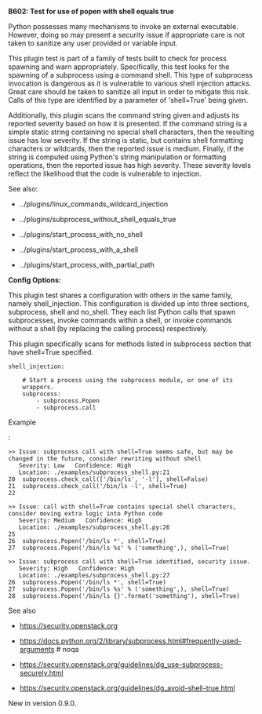 **B602: Test for use of popen with shell equals true**

Python possesses many mechanisms to invoke an external executable.
However, doing so may present a security issue if appropriate care is
not taken to sanitize any user provided or variable input.

This plugin test is part of a family of tests built to check for process
spawning and warn appropriately. Specifically, this test looks for the
spawning of a subprocess using a command shell. This type of subprocess
invocation is dangerous as it is vulnerable to various shell injection
attacks. Great care should be taken to sanitize all input in order to
mitigate this risk. Calls of this type are identified by a parameter of
'shell=True' being given.

Additionally, this plugin scans the command string given and adjusts its
reported severity based on how it is presented. If the command string is
a simple static string containing no special shell characters, then the
resulting issue has low severity. If the string is static, but contains
shell formatting characters or wildcards, then the reported issue is
medium. Finally, if the string is computed using Python's string
manipulation or formatting operations, then the reported issue has high
severity. These severity levels reflect the likelihood that the code is
vulnerable to injection.

See also:

-   ../plugins/linux\_commands\_wildcard\_injection

-   ../plugins/subprocess\_without\_shell\_equals\_true

-   ../plugins/start\_process\_with\_no\_shell

-   ../plugins/start\_process\_with\_a\_shell

-   ../plugins/start\_process\_with\_partial\_path

**Config Options:**

This plugin test shares a configuration with others in the same family,
namely shell\_injection. This configuration is divided up into three
sections, subprocess, shell and no\_shell. They each list Python calls
that spawn subprocesses, invoke commands within a shell, or invoke
commands without a shell (by replacing the calling process)
respectively.

This plugin specifically scans for methods listed in subprocess section
that have shell=True specified.

    shell_injection:

        # Start a process using the subprocess module, or one of its
        wrappers.
        subprocess:
            - subprocess.Popen
            - subprocess.call

Example

:   

<!-- -->

    >> Issue: subprocess call with shell=True seems safe, but may be
    changed in the future, consider rewriting without shell
       Severity: Low   Confidence: High
       Location: ./examples/subprocess_shell.py:21
    20  subprocess.check_call(['/bin/ls', '-l'], shell=False)
    21  subprocess.check_call('/bin/ls -l', shell=True)
    22

    >> Issue: call with shell=True contains special shell characters,
    consider moving extra logic into Python code
       Severity: Medium   Confidence: High
       Location: ./examples/subprocess_shell.py:26
    25
    26  subprocess.Popen('/bin/ls *', shell=True)
    27  subprocess.Popen('/bin/ls %s' % ('something',), shell=True)

    >> Issue: subprocess call with shell=True identified, security issue.
       Severity: High   Confidence: High
       Location: ./examples/subprocess_shell.py:27
    26  subprocess.Popen('/bin/ls *', shell=True)
    27  subprocess.Popen('/bin/ls %s' % ('something',), shell=True)
    28  subprocess.Popen('/bin/ls {}'.format('something'), shell=True)

See also

-   <https://security.openstack.org>

-   <https://docs.python.org/2/library/subprocess.html#frequently-used-arguments>
    \# noqa

-   <https://security.openstack.org/guidelines/dg_use-subprocess-securely.html>

-   <https://security.openstack.org/guidelines/dg_avoid-shell-true.html>

New in version 0.9.0.

